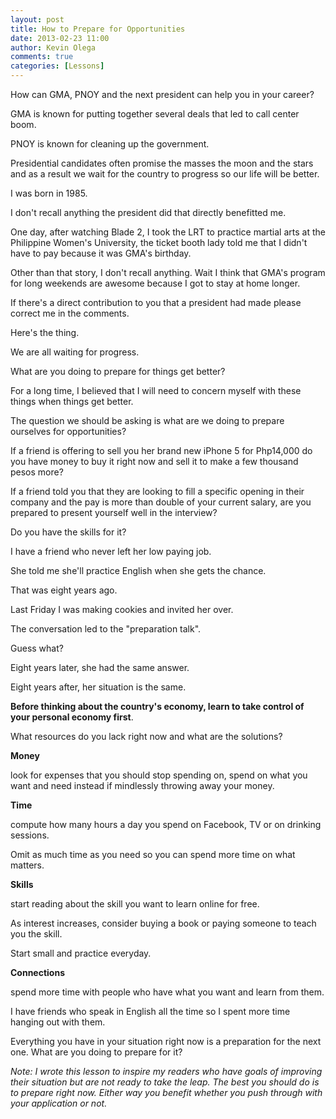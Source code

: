 ```yaml
---
layout: post
title: How to Prepare for Opportunities
date: 2013-02-23 11:00
author: Kevin Olega
comments: true
categories: [Lessons]
---
```

How can GMA, PNOY and the next president can help you in your career?

GMA is known for putting together several deals that led to call center boom.

PNOY is known for cleaning up the government.

Presidential candidates often promise the masses the moon and the stars and as a result we wait for the country to progress so our life will be better.

I was born in 1985. 

I don't recall anything the president did that directly benefitted me.

One day, after watching Blade 2, I took the LRT to practice martial arts at the Philippine Women's University, the ticket booth lady told me that I didn't have to pay because it was GMA's birthday.

Other than that story, I don't recall anything. Wait I think that GMA's program for long weekends are awesome because I got to stay at home longer.

If there's a direct contribution to you that a president had made please correct me in the comments.

Here's the thing. 

We are all waiting for progress. 

What are you doing to prepare for things get better? 

For a long time, I believed that I will need to concern myself with these things when things get better.

The question we should be asking is what are we doing to prepare ourselves for opportunities?

If a friend is offering to sell you her brand new iPhone 5 for Php14,000 do you have money to buy it right now and sell it to make a few thousand pesos more?

If a friend told you that they are looking to fill a specific opening in their company and the pay is more than double of your current salary, are you prepared to present yourself well in the interview? 

Do you have the skills for it?

I have a friend who never left her low paying job. 

She told me she'll practice English when she gets the chance. 

That was eight years ago. 

Last Friday I was making cookies and invited her over. 

The conversation led to the "preparation talk". 

Guess what? 

Eight years later, she had the same answer. 

Eight years after, her situation is the same.

**Before thinking about the country's economy, learn to take control of your personal economy first**.

What resources do you lack right now and what are the solutions?

**Money**

look for expenses that you should stop spending on, spend on what you want and need instead if mindlessly throwing away your money. 

**Time**

compute how many hours a day you spend on Facebook, TV or on drinking sessions. 

Omit as much time as you need so you can spend more time on what matters. 

**Skills**

start reading about the skill you want to learn online for free. 

As interest increases, consider buying a book or paying someone to teach you the skill. 

Start small and practice everyday. 

**Connections**

spend more time with people who have what you want and learn from them. 

I have friends who speak in English all the time so I spent more time hanging out with them.

Everything you have in your situation right now is a preparation for the next one. What are you doing to prepare for it?

_Note: I wrote this lesson to inspire my readers who have goals of improving their situation but are not ready to take the leap. The best you should do is to prepare right now. Either way you benefit whether you push through with your application or not._


